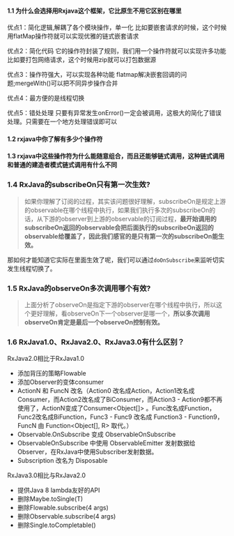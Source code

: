 #### 1.1 为什么会选择用Rxjava这个框架，它比原生不用它区别在哪里

 优点1：简化逻辑,解耦了各个模块操作，单一化
 比如要嵌套请求的时候，这个时候用flatMap操作符就可以实现优雅的链式嵌套请求

 优点2：简化代码
 它的操作符封装了规则，我们用一个操作符就可以实现许多功能
 比如要打包网络请求，这个时候用zip就可以打包数据源

 优点3：操作符强大，可以实现各种功能
 flatmap解决嵌套回调的问题;mergeWith()可以把不同异步操作合并

 优点4：最方便的是线程切换

 优点5：错处处理
 只要有异常发生onError()一定会被调用，这极大的简化了错误处理。只需要在一个地方处理错误即可以

#### 1.2 rxjava中你了解有多少个操作符



#### 1.3 rxjava中这些操作符为什么能随意组合，而且还能够链式调用，这种链式调用和普通的建造者模式链式调用有什么不同



### 1.4 RxJava的subscribeOn只有第一次生效?

> 如果你理解了订阅的过程，其实该问题很好理解，subscribeOn是规定上游的observable在哪个线程中执行，如果我们执行多次的subscribeOn的话，从下游的observer到上游的observable的订阅过程，**最开始调用的subscribeOn返回的observable会把后面执行的subscribeOn返回的observable给覆盖了，因此我们感官的是只有第一次的subscribeOn能生效。**

那如何才能知道它实际在里面生效了呢，我们可以通过`doOnSubscribe`来监听切实发生线程切换了。

### 1.5 RxJava的observeOn多次调用哪个有效?

> 上面分析了observeOn是指定下游的observer在哪个线程中执行，所以这个更好理解，看observeOn下一个observer是哪一个，**所以多次调用observeOn肯定是最后一个observeOn控制有效。**

### 1.6 RxJava1.0、RxJava2.0、RxJava3.0有什么区别？

RxJava2.0相比于RxJava1.0

- 添加背压的策略Flowable
- 添加Observer的变体consumer
- ActionN 和 FuncN 改名（Action0 改名成Action，Action1改名成Consumer，而Action2改名成了BiConsumer，而Action3 - Action9都不再使用了，ActionN变成了Consumer<Object[]> 。Func改名成Function，Func2改名成BiFunction，Func3 - Func9 改名成 Function3 - Function9，FuncN 由 Function<Object[], R> 取代。）
- Observable.OnSubscribe 变成 ObservableOnSubscribe
- ObservableOnSubscribe 中使用 ObservableEmitter 发射数据给 Observer，在RxJava中使用Subscriber发射数据。
- Subscription 改名为 Disposable

RxJava3.0相比与RxJava2.0

- 提供Java 8 lambda友好的API
- 删除Maybe.toSingle(T)
- 删除Flowable.subscribe(4 args)
- 删除Observable.subscribe(4 args)
- 删除Single.toCompletable()